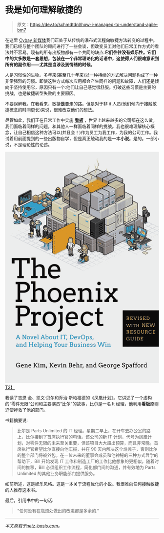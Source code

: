 # 我是如何理解敏捷的

> 原文：<https://dev.to/schmdtdnl/how-i-managed-to-understand-agile-bm7>

在这里 [Cybay 新媒体](http://www.cybay.de)我们正处于从传统的瀑布式流程向敏捷方法转变的过程中。我们已经与整个团队的顾问进行了一些会谈，但改变员工对他们日常工作方式的看法并不容易。现有的所有出版物都有一个共同的缺点:**它们往往没有娱乐性。它们中的大多数是一套思想，包装在一个非常理论化的话语中，这使得人们很难意识到所有的副作用——尤其是当涉及到情绪的时候。**

人是习惯性的生物。多年来(甚至几十年来)以一种持续的方式解决问题构成了一种非常强烈的习惯。即使这种方式每次应用都会产生同样的问题和故障，人们还是倾向于坚持使用它，原因只有一个:他们让自己感觉很舒服。打破这些习惯是主要的挑战，也是敏捷转型失败的主要原因。

不要误解我。在我看来，敏捷**是**要走的路。但是对于非 it 人员(他们倾向于接触敏捷概念的时间更长)来说，很难改变他们的想法。

尽管如此，我们正在日常工作中实施 **[看板](https://en.wikipedia.org/wiki/Kanban)** ，世界上越来越多的公司都在这么做。我们面临着同样的问题，和其他人一样面临着同样的挑战。我也很难理解核心概念，让自己相信这种方法可以(并且会！)作为员工为我工作，为我的公司工作。我试着用前面提到的一些出版物自学，但是真正触动我的是一本**小说**。是的。一部小说，不是理论性的论述。

[![The Phoenix Project](img/4437260799c452850cdf6aa7d55ae2f5.png "The Phoenix Project")T2】](https://res.cloudinary.com/practicaldev/image/fetch/s--SbwipMvj--/c_limit%2Cf_auto%2Cfl_progressive%2Cq_auto%2Cw_880/https://netz-basis.com/storage/manual-images/02-the-phoenix-project-cover.jpg)

我读了吉恩·金、凯文·贝尔和乔治·斯帕福德的《凤凰计划》。它讲述了一个虚构的“零件无限”公司和主要演员“比尔”的故事，比尔是一名 It 经理，他利用**看板**原则迫使拯救了他的部门。

书籍摘要说:

> 比尔是 Parts Unlimited 的 IT 经理。星期二早上，在开车去办公室的路上，比尔接到了首席执行官的电话。该公司的新 IT 计划，代号为凤凰计划，对零件无限的未来至关重要，但该项目大大超出预算，而且非常晚。首席执行官希望比尔直接向他汇报，并在 90 天内解决这个烂摊子，否则比尔的整个部门将被外包。在一位未来的董事会成员和他神秘的三种方式哲学的帮助下，Bill 开始发现 IT 工作和制造工厂的工作比他想象的更相似。随着时间的推移，Bill 必须组织工作流程，简化部门间的沟通，并有效地为 Parts Unlimited 的其他业务职能部门提供服务。

如前所述，这是娱乐风格。这是一本关于流程优化的小说。我很难向任何接触敏捷的人推荐这本书。

最后，引用书中的一句话:

> "任何没有在瓶颈处做出的改进都是多余的."

* * *

*本文原载于[netz-basis.com](https://netz-basis.com/blog/how-i-managed-to-understand-agile)。*